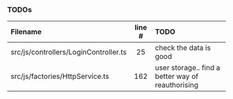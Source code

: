 ### TODOs
| Filename | line # | TODO
|:------|:------:|:------
| src/js/controllers/LoginController.ts | 25 | check the data is good
| src/js/factories/HttpService.ts | 162 | user storage.. find a better way of reauthorising